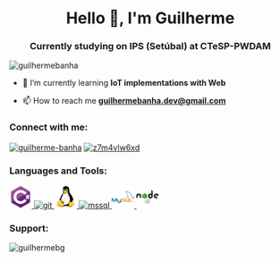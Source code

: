 <h1 align="center">Hello 👋, I'm Guilherme</h1>
<h3 align="center">Currently studying on IPS (Setúbal) at CTeSP-PWDAM</h3>

<p align="left"> <img src="https://komarev.com/ghpvc/?username=guilhermebanha&label=Profile%20views&color=0e75b6&style=flat" alt="guilhermebanha" /> </p>

- 🌱 I’m currently learning **IoT implementations with Web**

- 📫 How to reach me **guilhermebanha.dev@gmail.com**

<h3 align="left">Connect with me:</h3>
<p align="left">
<a href="https://linkedin.com/in/guilherme-banha" target="blank"><img align="center" src="https://raw.githubusercontent.com/rahuldkjain/github-profile-readme-generator/master/src/images/icons/Social/linked-in-alt.svg" alt="guilherme-banha" height="30" width="40" /></a>
<a href="https://www.leetcode.com/z7m4vlw6xd" target="blank"><img align="center" src="https://raw.githubusercontent.com/rahuldkjain/github-profile-readme-generator/master/src/images/icons/Social/leet-code.svg" alt="z7m4vlw6xd" height="30" width="40" /></a>
</p>

<h3 align="left">Languages and Tools:</h3>
<p align="left"> <a href="https://www.w3schools.com/cs/" target="_blank" rel="noreferrer"> <img src="https://raw.githubusercontent.com/devicons/devicon/master/icons/csharp/csharp-original.svg" alt="csharp" width="40" height="40"/> </a> <a href="https://git-scm.com/" target="_blank" rel="noreferrer"> <img src="https://www.vectorlogo.zone/logos/git-scm/git-scm-icon.svg" alt="git" width="40" height="40"/> </a> <a href="https://www.linux.org/" target="_blank" rel="noreferrer"> <img src="https://raw.githubusercontent.com/devicons/devicon/master/icons/linux/linux-original.svg" alt="linux" width="40" height="40"/> </a> <a href="https://www.microsoft.com/en-us/sql-server" target="_blank" rel="noreferrer"> <img src="https://www.svgrepo.com/show/303229/microsoft-sql-server-logo.svg" alt="mssql" width="40" height="40"/> </a> <a href="https://www.mysql.com/" target="_blank" rel="noreferrer"> <img src="https://raw.githubusercontent.com/devicons/devicon/master/icons/mysql/mysql-original-wordmark.svg" alt="mysql" width="40" height="40"/> </a> <a href="https://nodejs.org" target="_blank" rel="noreferrer"> <img src="https://raw.githubusercontent.com/devicons/devicon/master/icons/nodejs/nodejs-original-wordmark.svg" alt="nodejs" width="40" height="40"/> </a> </p>

<h3 align="left">Support:</h3>
<p><a href="https://www.buymeacoffee.com/guilhermebg"> <img align="left" src="https://cdn.buymeacoffee.com/buttons/v2/default-yellow.png" height="50" width="210" alt="guilhermebg" /></a></p><br><br>

<!-- <p><img align="left" src="https://github-readme-stats.vercel.app/api/top-langs?username=guilhermebanha&show_icons=true&theme=tokyonight&locale=en&layout=compact" alt="guilhermebanha" /></p> -->
